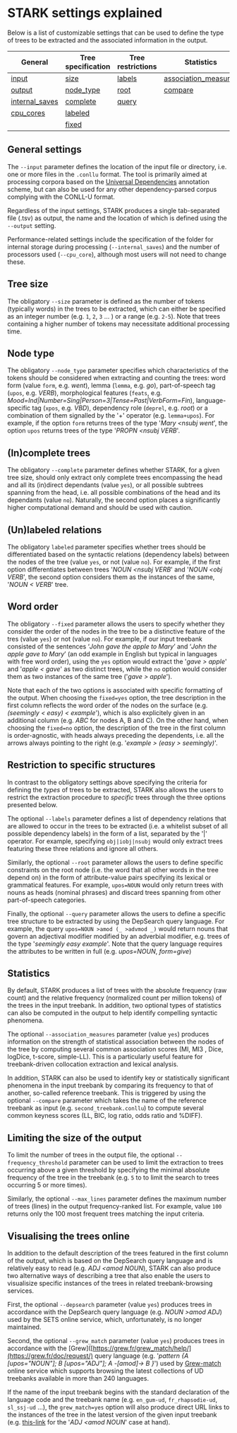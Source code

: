 # STARK settings explained

Below is a list of customizable settings that can be used to define the type of trees to be extracted and the associated information in the output. 

|General | Tree specification | Tree restrictions | Statistics | Other |
| --- | --- | --- | --- | --- | 
| [input](#general-settings) | [size](#tree-size) | [labels](#restriction-to-specific-structures) | [association_measures](#statistics) | [max_lines](#limiting-the-size-of-the-output) |
| [output](#general-settings) | [node_type](#node-type) | [root](#restriction-to-specific-structures) | [compare](#statistics) | [frequency_threshold](#limiting-the-size-of-the-output) |
| [internal_saves](#general-settings) | [complete](#incomplete-trees) | [query](#restriction-to-specific-structures) |  | [grew_match](#visualising-the-trees-online) |
| [cpu_cores](#general-settings) | [labeled](#unlabeled-relations) |  |  | [depsearch](#visualising-the-trees-online) |
| | [fixed](#word-order) |  |  |  |

## General settings
The `--input` parameter defines the location of the input file or directory, i.e. one or more files in the `.conllu` format. The tool is primarily aimed at processing corpora based on the [Universal Dependencies](https://universaldependencies.org/) annotation scheme, but can also be used for any other dependency-parsed corpus complying with the CONLL-U format.

Regardless of the input settings, STARK produces a single tab-separated file (.tsv) as output, the name and the location of which is defined using the `--output` setting.

Performance-related settings include the specification of the folder for internal storage during processing (`--internal_saves`) and the number of processors used (`--cpu_core`), although most users will not need to change these. 

## Tree size

The obligatory `--size` parameter is defined as the number of tokens (typically words) in the trees to be extracted, which can either be specified as an integer number (e.g. `1`, `2`, `3` … ) or a range (e.g. `2-5`). Note that trees containing a higher number of tokens may necessitate additional processing time.

## Node type
The obligatory `--node_type` parameter specifies which characteristics of the tokens should be considered when extracting and counting the trees: word form (value `form`, e.g. _went_), lemma (`lemma`, e.g. _go_), part-of-speech tag (`upos`, e.g. _VERB_), morphological features (`feats`, e.g. _Mood=Ind|Number=Sing|Person=3|Tense=Past|VerbForm=Fin_), language-specific tag (`xpos`, e.g. _VBD_), dependency role (`deprel`, e.g. _root_) or a combination of them signalled by the '+' operator (e.g. `lemma+upos`). For example, if the option `form` returns trees of the type '_Mary <nsubj went_', the option `upos` returns trees of the type '_PROPN <nsubj VERB_'.

## (In)complete trees
The obligatory `--complete` parameter defines whether STARK, for a given tree size, should only extract only complete trees encompassing the head and all its (in)direct dependants (value `yes`), or all possible subtrees spanning from the head, i.e. all possible combinations of the head and its dependants (value `no`). Naturally, the second option places a significantly higher computational demand and should be used with caution.

## (Un)labeled relations
The obligatory `labeled` parameter specifies whether trees should be differentiated based on the syntactic relations (dependency labels) between the nodes of the tree (value `yes`, or not (value `no`). For example, if the first option differentiates between trees '_NOUN <nsubj VERB_' and '_NOUN <obj VERB_', the second option considers them as the instances of the same, '_NOUN < VERB_' tree.

## Word order
The obligatory `--fixed` parameter allows the users to specify whether they consider the order of the nodes in the tree to be a distinctive feature of the tres (value `yes`) or not (value `no`). For example, if our input treebank consisted of the sentences ‘_John gave the apple to Mary_’ and ‘_John the apple gave to Mary_’ (an odd example in English but typical in languages with free word order), using the `yes` option would extract the '_gave > apple_' and '_apple < gave_' as two distinct trees, while the `no` option would consider them as two instances of the same tree ('_gave > apple_'). 

Note that each of the two options is associated with specific formatting of the output. When choosing the `fixed=yes` option, the tree description in the first column reflects the word order of the nodes on the surface (e.g. _(seemingly < easy) < example_'), which is also explicitely given in an additional column (e.g. _ABC_ for nodes A, B and C). On the other hand, when choosing the `fixed=no` option, the description of the tree in the first column is order-agnostic, with heads always preceding the dependents, i.e. all the arrows always pointing to the right (e.g. '_example > (easy > seemingly)_'.


## Restriction to specific structures
In contrast to the obligatory settings above specifying the criteria for defining the _types_ of trees to be extracted, STARK also allows the users to restrict the extraction procedure to _specific_ trees through the three options presented below.

The optional `--labels` parameter defines a list of dependency relations that are allowed to occur in the trees to be extracted (i.e. a whitelist subset of all possible dependency labels) in the form of a list, separated by the '|' operator. For example, specifying `obj|iobj|nsubj` would only extract trees featuring these three relations and ignore all others.

Similarly, the optional `--root` parameter allows the users to define specific constraints on the root node (i.e. the word that all other words in the tree depend on) in the form of attribute-value pairs specifying its lexical or grammatical features. For example, `upos=NOUN` would only return trees with nouns as heads (nominal phrases) and discard trees spanning from other part-of-speech categories.

Finally, the optional `--query` parameter allows the users to define a specific tree structure to be extracted by using the DepSearch query language. For example, the query `upos=NOUN >amod (_ >advmod _)` would return nouns that govern an adjectival modifier modified by an adverbial modifier, e.g. trees of the type '_seemingly easy example_'. Note that the query language requires the attributes to be written in full (e.g. _upos=NOUN_, _form=give_)

## Statistics
By default, STARK produces a list of trees with the absolute frequency (raw count) and the relative frequency (normalized count per million tokens) of the trees in the input treebank. In addition, two optional types of statistics can also be computed in the output to help identify compelling syntactic phenomena.

The optional `--association_measures` parameter (value `yes`) produces information on the strength of statistical association between the nodes of the tree by computing several common association scores (MI, MI3 , Dice, logDice, t-score, simple-LL). This is a particularly useful feature for treebank-driven collocation extraction and lexical analysis.

In addition, STARK can also be used to identify key or statistically significant phenomena in the input treebank by comparing its frequency to that of another, so-called reference treebank. This is triggered by using the optional `--compare` parameter which takes the name of the reference treebank as input (e.g. `second_treebank.conllu`) to compute several common keyness scores (LL, BIC, log ratio, odds ratio and %DIFF).

## Limiting the size of the output
To limit the number of trees in the output file, the optional `--frequency_threshold` parameter can be used to limit the extraction to trees occurring above a given threshold by specifying the minimal absolute frequency of the tree in the treebank (e.g. `5` to to limit the search to trees occurring 5 or more times).

Similarly, the optional `--max_lines` parameter defines the maximum number of trees (lines) in the output frequency-ranked list. For example, value `100` returns only the 100 most frequent trees matching the input criteria.

## Visualising the trees online
In addition to the default description of the trees featured in the first column of the output, which is based on the DepSearch query language and is relatively easy to read (e.g. _ADJ <amod NOUN_), STARK can also produce two alternative ways of describing a tree that also enable the users to visualisize specific instances of the trees in related treebank-browsing services.

First, the optional `--depsearch` parameter (value `yes`) produces trees in accordance with the DepSearch query language (e.g. _NOUN >amod ADJ_) used by the SETS online service, which, unfortunately, is no longer maintained.

Second, the optional `--grew_match` parameter (value `yes`) produces trees in accordance with the [Grew]([https://grew.fr/grew_match/help/](https://grew.fr/doc/request/) query language (e.g. '_pattern {A [upos="NOUN"]; B [upos="ADJ"]; A -[amod]-> B }_') used by [Grew-match](https://universal.grew.fr/) online service which supports browsing the latest collections of UD treebanks available in more than 240 languages. 

If the name of the input treebank begins with the standard declaration of the language code and the treebank name (e.g. `en_gum-ud`, `fr_rhapsodie-ud`, `sl_ssj-ud` ...), the `grew_match=yes` option will also produce direct URL links to the instances of the tree in the latest version of the given input treebank (e.g. [this-link](this-url)  for the '_ADJ <amod NOUN_' case at hand).


